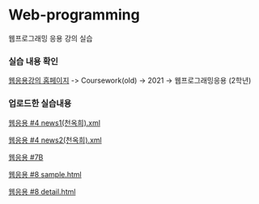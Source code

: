 # Web-programming
웹프로그래밍 응용 강의 실습

### 실습 내용 확인

[웹응용강의 홈페이지](http://mm.sookmyung.ac.kr/~sblim/) -> Coursework(old) -> 2021 -> 웹프로그래밍응용 (2학년)

### 업로드한 실습내용

[웹응용 #4 news1(천옥희).xml](http://mm.sookmyung.ac.kr/~itx1910896/xml/news1(CheonOH).xml)

[웹응용 #4 news2(천옥희).xml](http://mm.sookmyung.ac.kr/~itx1910896/xml/news2(CheonOH).xml)

[웹응용 #7B](http://mm.sookmyung.ac.kr/~itx1910896/xml/CheonOH.html)

[웹응용 #8 sample.html](http://mm.sookmyung.ac.kr/~itx1910896/xml/sample.html)

[웹응용 #8 detail.html](http://mm.sookmyung.ac.kr/~itx1910896/xml/detail.html)
